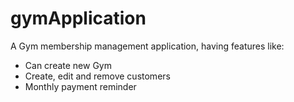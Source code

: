 # gymApplication

A Gym membership management application, having features like:
- Can create new Gym
- Create, edit and remove customers
- Monthly payment reminder
